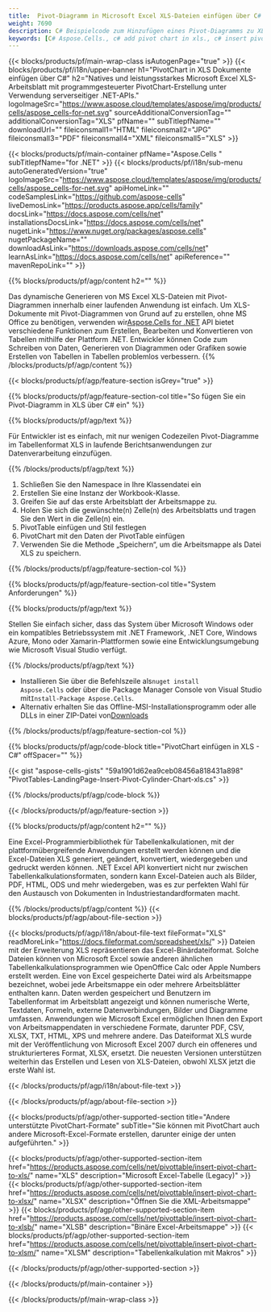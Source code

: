```yaml
---
title:  Pivot-Diagramm in Microsoft Excel XLS-Dateien einfügen über C#
weight: 7690
description: C# Beispielcode zum Hinzufügen eines Pivot-Diagramms zu XLS unter Verwendung der .NET-Bibliothek. Verwenden Sie diesen Code zum Einfügen eines Pivot-Diagramms in eine XLS-Datei innerhalb von VB.NET, Asp.NET oder einer beliebigen auf .NET basierenden Anwendung.
keywords: [C# Aspose.Cells., c# add pivot chart in xls., c# insert pivot chart in xls., c# create pivot chart in xls., c# modify pivot chart in xls., access pivot chart in xls]
---
```

{{< blocks/products/pf/main-wrap-class isAutogenPage="true" >}}
{{< blocks/products/pf/i18n/upper-banner h1="PivotChart in XLS Dokumente einfügen über C#" h2="Natives und leistungsstarkes Microsoft Excel XLS-Arbeitsblatt mit programmgesteuerter PivotChart-Erstellung unter Verwendung serverseitiger .NET-APIs." logoImageSrc="https://www.aspose.cloud/templates/aspose/img/products/cells/aspose_cells-for-net.svg" sourceAdditionalConversionTag="" additionalConversionTag="XLS" pfName="" subTitlepfName="" downloadUrl="" fileiconsmall1="HTML" fileiconsmall2="JPG" fileiconsmall3="PDF" fileiconsmall4="XML" fileiconsmall5="XLS" >}}

{{< blocks/products/pf/main-container pfName="Aspose.Cells " subTitlepfName="for .NET" >}}
{{< blocks/products/pf/i18n/sub-menu autoGeneratedVersion="true" logoImageSrc="https://www.aspose.cloud/templates/aspose/img/products/cells/aspose_cells-for-net.svg" apiHomeLink="" codeSamplesLink="https://github.com/aspose-cells" liveDemosLink="https://products.aspose.app/cells/family" docsLink="https://docs.aspose.com/cells/net" installationsDocsLink="https://docs.aspose.com/cells/net" nugetLink="https://www.nuget.org/packages/aspose.cells" nugetPackageName="" downloadAsLink="https://downloads.aspose.com/cells/net" learnAsLink="https://docs.aspose.com/cells/net" apiReference="" mavenRepoLink="" >}}

{{% blocks/products/pf/agp/content h2="" %}}

Das dynamische Generieren von MS Excel XLS-Dateien mit Pivot-Diagrammen innerhalb einer laufenden Anwendung ist einfach. Um XLS-Dokumente mit Pivot-Diagrammen von Grund auf zu erstellen, ohne MS Office zu benötigen, verwenden wir[Aspose.Cells for .NET](https://products.aspose.com/cells/net) API bietet verschiedene Funktionen zum Erstellen, Bearbeiten und Konvertieren von Tabellen mithilfe der Plattform .NET. Entwickler können Code zum Schreiben von Daten, Generieren von Diagrammen oder Grafiken sowie Erstellen von Tabellen in Tabellen problemlos verbessern.
{{% /blocks/products/pf/agp/content %}}

{{< blocks/products/pf/agp/feature-section isGrey="true" >}}

{{% blocks/products/pf/agp/feature-section-col title="So fügen Sie ein Pivot-Diagramm in XLS über C# ein" %}}

{{% blocks/products/pf/agp/text %}}

 Für Entwickler ist es einfach, mit nur wenigen Codezeilen Pivot-Diagramme im Tabellenformat XLS in laufende Berichtsanwendungen zur Datenverarbeitung einzufügen.

{{% /blocks/products/pf/agp/text %}}

1.  Schließen Sie den Namespace in Ihre Klassendatei ein
1.  Erstellen Sie eine Instanz der Workbook-Klasse.
1.  Greifen Sie auf das erste Arbeitsblatt der Arbeitsmappe zu.
1.  Holen Sie sich die gewünschte(n) Zelle(n) des Arbeitsblatts und tragen Sie den Wert in die Zelle(n) ein.
1.  PivotTable einfügen und Stil festlegen
1.  PivotChart mit den Daten der PivotTable einfügen
1.  Verwenden Sie die Methode „Speichern“, um die Arbeitsmappe als Datei XLS zu speichern.

{{% /blocks/products/pf/agp/feature-section-col %}}

{{% blocks/products/pf/agp/feature-section-col title="System Anforderungen" %}}

{{% blocks/products/pf/agp/text %}}

Stellen Sie einfach sicher, dass das System über Microsoft Windows oder ein kompatibles Betriebssystem mit .NET Framework, .NET Core, Windows Azure, Mono oder Xamarin-Plattformen sowie eine Entwicklungsumgebung wie Microsoft Visual Studio verfügt.

{{% /blocks/products/pf/agp/text %}}

-  Installieren Sie über die Befehlszeile als<code>nuget install Aspose.Cells</code> oder über die Package Manager Console von Visual Studio mit<code>Install-Package Aspose.Cells</code>.
-  Alternativ erhalten Sie das Offline-MSI-Installationsprogramm oder alle DLLs in einer ZIP-Datei von<a href="https://downloads.aspose.com/cells/net">Downloads</a>

{{% /blocks/products/pf/agp/feature-section-col %}}

{{% blocks/products/pf/agp/code-block title="PivotChart einfügen in XLS - C#" offSpacer="" %}}

{{< gist "aspose-cells-gists" "59a1901d62ea9ceb08456a818431a898" "PivotTables-LandingPage-Insert-Pivot-Cylinder-Chart-xls.cs" >}}

{{% /blocks/products/pf/agp/code-block %}}

{{< /blocks/products/pf/agp/feature-section >}}

<!-- aboutfile Starts -->     
{{% blocks/products/pf/agp/content h2="" %}}

Eine Excel-Programmierbibliothek für Tabellenkalkulationen, mit der plattformübergreifende Anwendungen erstellt werden können und die Excel-Dateien XLS generiert, geändert, konvertiert, wiedergegeben und gedruckt werden können. .NET Excel API konvertiert nicht nur zwischen Tabellenkalkulationsformaten, sondern kann Excel-Dateien auch als Bilder, PDF, HTML, ODS und mehr wiedergeben, was es zur perfekten Wahl für den Austausch von Dokumenten in Industriestandardformaten macht.



{{% /blocks/products/pf/agp/content %}}
{{< blocks/products/pf/agp/about-file-section >}}

{{< blocks/products/pf/agp/i18n/about-file-text fileFormat="XLS" readMoreLink="https://docs.fileformat.com/spreadsheet/xls/" >}}
Dateien mit der Erweiterung XLS repräsentieren das Excel-Binärdateiformat. Solche Dateien können von Microsoft Excel sowie anderen ähnlichen Tabellenkalkulationsprogrammen wie OpenOffice Calc oder Apple Numbers erstellt werden. Eine von Excel gespeicherte Datei wird als Arbeitsmappe bezeichnet, wobei jede Arbeitsmappe ein oder mehrere Arbeitsblätter enthalten kann. Daten werden gespeichert und Benutzern im Tabellenformat im Arbeitsblatt angezeigt und können numerische Werte, Textdaten, Formeln, externe Datenverbindungen, Bilder und Diagramme umfassen. Anwendungen wie Microsoft Excel ermöglichen Ihnen den Export von Arbeitsmappendaten in verschiedene Formate, darunter PDF, CSV, XLSX, TXT, HTML, XPS und mehrere andere. Das Dateiformat XLS wurde mit der Veröffentlichung von Microsoft Excel 2007 durch ein offeneres und strukturierteres Format, XLSX, ersetzt. Die neuesten Versionen unterstützen weiterhin das Erstellen und Lesen von XLS-Dateien, obwohl XLSX jetzt die erste Wahl ist.

{{< /blocks/products/pf/agp/i18n/about-file-text >}}

{{< /blocks/products/pf/agp/about-file-section >}}
<!-- aboutfile Ends -->

{{< blocks/products/pf/agp/other-supported-section title="Andere unterstützte PivotChart-Formate" subTitle="Sie können mit PivotChart auch andere Microsoft-Excel-Formate erstellen, darunter einige der unten aufgeführten." >}}

{{< blocks/products/pf/agp/other-supported-section-item href="https://products.aspose.com/cells/net/pivottable/insert-pivot-chart-to-xls/" name="XLS" description="Microsoft Excel-Tabelle (Legacy)" >}}
{{< blocks/products/pf/agp/other-supported-section-item href="https://products.aspose.com/cells/net/pivottable/insert-pivot-chart-to-xlsx/" name="XLSX" description="Öffnen Sie die XML-Arbeitsmappe" >}}
{{< blocks/products/pf/agp/other-supported-section-item href="https://products.aspose.com/cells/net/pivottable/insert-pivot-chart-to-xlsb/" name="XLSB" description="Binäre Excel-Arbeitsmappe" >}}
{{< blocks/products/pf/agp/other-supported-section-item href="https://products.aspose.com/cells/net/pivottable/insert-pivot-chart-to-xlsm/" name="XLSM" description="Tabellenkalkulation mit Makros" >}}

{{< /blocks/products/pf/agp/other-supported-section >}}

{{< /blocks/products/pf/main-container >}}
    
{{< /blocks/products/pf/main-wrap-class >}}

